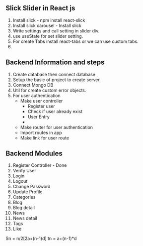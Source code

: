 ## Slick Slider in React js

1. Install slick - npm install react-slick
2. Install slick carousel - Install slick
3. Write settings and call setting in slider div.
4. use useState for set slider setting.
5. For create Tabs install react-tabs or we can use custom tabs.
6.

## Backend Information and steps

1. Create database then connect database
2. Setup the basic of project to create server.
3. Connect Mongo DB
4. Util for create custom error objects.
5. For user authentication
   - Make user controller
     - Register user
     - Check if user already exist
     - User Entry
     -
   - Make router for user authentication
   - Import routes in app
   - Make link for user route

## Backend Modules 

1. Register Controller - Done
2. Verify User 
3. Login
4. Logout
5. Change Password
6. Update Profile
7. Categories
8. Blog
9. Blog detail
10. News
11. News detail
12. Tags
13. Like

Sn = n/2[2a+(n-1)d]
tn = a+(n-1)\*d
